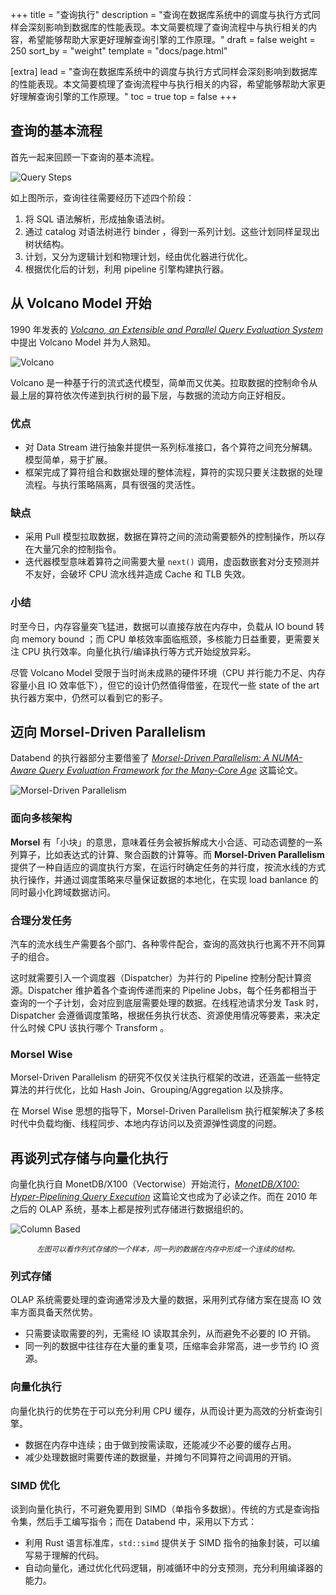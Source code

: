 +++
title = "查询执行"
description = "查询在数据库系统中的调度与执行方式同样会深刻影响到数据库的性能表现。本文简要梳理了查询流程中与执行相关的内容，希望能够帮助大家更好理解查询引擎的工作原理。"
draft = false
weight = 250
sort_by = "weight"
template = "docs/page.html"

[extra]
lead = "查询在数据库系统中的调度与执行方式同样会深刻影响到数据库的性能表现。本文简要梳理了查询流程中与执行相关的内容，希望能够帮助大家更好理解查询引擎的工作原理。"
toc = true
top = false
+++

## 查询的基本流程

首先一起来回顾一下查询的基本流程。

![Query Steps](/the-basics/executor-in-query-process/01-query-steps.png)

如上图所示，查询往往需要经历下述四个阶段：

1. 将 SQL 语法解析，形成抽象语法树。
2. 通过 catalog 对语法树进行 binder ，得到一系列计划。这些计划同样呈现出树状结构。
3. 计划，又分为逻辑计划和物理计划，经由优化器进行优化。
4. 根据优化后的计划，利用 pipeline 引擎构建执行器。

## 从 Volcano Model 开始

1990 年发表的 [_Volcano, an Extensible and Parallel Query Evaluation System_](https://dl.acm.org/doi/10.1109/69.273032) 中提出 Volcano Model 并为人熟知。

![Volcano](/the-basics/executor-in-query-process/02-volcano.png)

Volcano 是一种基于行的流式迭代模型，简单而又优美。拉取数据的控制命令从最上层的算符依次传递到执行树的最下层，与数据的流动方向正好相反。

### 优点

- 对 Data Stream 进行抽象并提供一系列标准接口，各个算符之间充分解耦。模型简单，易于扩展。
- 框架完成了算符组合和数据处理的整体流程，算符的实现只要关注数据的处理流程。与执行策略隔离，具有很强的灵活性。

### 缺点

- 采用 Pull 模型拉取数据，数据在算符之间的流动需要额外的控制操作，所以存在大量冗余的控制指令。
- 迭代器模型意味着算符之间需要大量 `next()` 调用，虚函数嵌套对分支预测并不友好，会破坏 CPU 流水线并造成 Cache 和 TLB 失效。

### 小结

时至今日，内存容量突飞猛进，数据可以直接存放在内存中，负载从 IO bound 转向 memory bound ；而 CPU 单核效率面临瓶颈，多核能力日益重要，更需要关注 CPU 执行效率。向量化执行/编译执行等方式开始绽放异彩。

尽管 Volcano Model 受限于当时尚未成熟的硬件环境（CPU 并行能力不足、内存容量小且 IO 效率低下），但它的设计仍然值得借鉴，在现代一些 state of the art 执行器方案中，仍然可以看到它的影子。

## 迈向 Morsel-Driven Parallelism

Databend 的执行器部分主要借鉴了 [_Morsel-Driven Parallelism: A NUMA-Aware Query Evaluation Framework for the Many-Core Age_](https://dl.acm.org/doi/10.1145/2588555.2610507) 这篇论文。

![Morsel-Driven Parallelism](/the-basics/executor-in-query-process/03-morsel-driven.png)

### 面向多核架构

**Morsel** 有「小块」的意思，意味着任务会被拆解成大小合适、可动态调整的一系列算子，比如表达式的计算、聚合函数的计算等。而 **Morsel-Driven Parallelism** 提供了一种自适应的调度执行方案，在运行时确定任务的并行度，按流水线的方式执行操作，并通过调度策略来尽量保证数据的本地化，在实现 load banlance 的同时最小化跨域数据访问。

### 合理分发任务

汽车的流水线生产需要各个部门、各种零件配合，查询的高效执行也离不开不同算子的组合。

这时就需要引入一个调度器（Dispatcher）为并行的 Pipeline 控制分配计算资源。Dispatcher 维护着各个查询传递而来的 Pipeline Jobs，每个任务都相当于查询的一个子计划，会对应到底层需要处理的数据。在线程池请求分发 Task 时，Dispatcher 会遵循调度策略，根据任务执行状态、资源使用情况等要素，来决定什么时候 CPU 该执行哪个 Transform 。

### Morsel Wise

Morsel-Driven Parallelism 的研究不仅仅关注执行框架的改进，还涵盖一些特定算法的并行优化，比如 Hash Join、Grouping/Aggregation 以及排序。

在 Morsel Wise 思想的指导下，Morsel-Driven Parallelism 执行框架解决了多核时代中负载均衡、线程同步、本地内存访问以及资源弹性调度的问题。

## 再谈列式存储与向量化执行

向量化执行自 MonetDB/X100（Vectorwise）开始流行，[_MonetDB/X100: Hyper-Pipelining Query Execution_](https://www.cidrdb.org/cidr2005/papers/P19.pdf) 这篇论文也成为了必读之作。而在 2010 年之后的 OLAP 系统，基本上都是按列式存储进行数据组织的。

![Column Based](/the-basics/executor-in-query-process/04-column-based-vectorwise.png)

<p><center><small><i>左图可以看作列式存储的一个样本，同一列的数据在内存中形成一个连续的结构。</i></small></center></p>

### 列式存储

OLAP 系统需要处理的查询通常涉及大量的数据，采用列式存储方案在提高 IO 效率方面具备天然优势。

- 只需要读取需要的列，无需经 IO 读取其余列，从而避免不必要的 IO 开销。
- 同一列的数据中往往存在大量的重复项，压缩率会非常高，进一步节约 IO 资源。

### 向量化执行

向量化执行的优势在于可以充分利用 CPU 缓存，从而设计更为高效的分析查询引擎。

- 数据在内存中连续；由于做到按需读取，还能减少不必要的缓存占用。
- 减少处理数据时需要传递的数据量，并摊匀不同算符之间调用的开销。

### SIMD 优化

谈到向量化执行，不可避免要用到 SIMD（单指令多数据）。传统的方式是查询指令集，然后手工编写指令；而在 Databend 中，采用以下方式：

- 利用 Rust 语言标准库，`std::simd` 提供关于 SIMD 指令的抽象封装，可以编写易于理解的代码。
- 自动向量化，通过优化代码逻辑，削减循环中的分支预测，充分利用编译器的能力。

